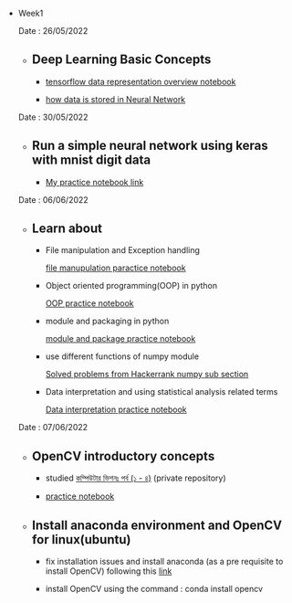 
* Week1 

    Date : 26/05/2022
    
    * ## Deep Learning Basic Concepts
        * [tensorflow data representation overview notebook](https://github.com/EKnsl/Weekely-updates-on-codes-and-study/blob/main/Deep_Learning_practice/Week1/Basic%20Neural%20Netowork/tensorflow_data_representation_overview.ipynb)
        
        * [how data is stored in Neural Network](https://rakibul-hassan.gitbook.io/deep-learning/start-page/tensor_numpy)
    
    Date : 30/05/2022
    
    * ## Run a simple neural network using keras with mnist digit data
    
        * [My practice notebook link](https://github.com/EKnsl/Weekely-updates-on-codes-and-study/blob/main/Deep_Learning_practice/Week1/Basic%20Neural%20Netowork/Simple%20Neural%20Network%20with%20mnist%20digit%20data.ipynb)

    
    Date : 06/06/2022
    
    * ## Learn about 

        * File manipulation and Exception handling

            [file manupulation paractice notebook](https://github.com/EKnsl/Weekely-updates-on-codes-and-study/blob/main/Deep_Learning_practice/Week1/Basic%20Python/python3_intro_part_4_file_io_and_exception_basic.ipynb)

        * Object oriented programming(OOP) in python

            [OOP practice notebook](https://github.com/EKnsl/Weekely-updates-on-codes-and-study/blob/main/Deep_Learning_practice/Week1/Basic%20Python/python3_intro_part_5_Object_Oriented_Programming.ipynb)

        * module and packaging in python

            [module and package practice notebook](https://github.com/EKnsl/Weekely-updates-on-codes-and-study/blob/main/Deep_Learning_practice/Week1/Basic%20Python/python3_intro_part_6_module_and_package.ipynb)
        
        * use different functions of numpy module

            [Solved problems from Hackerrank numpy sub section](https://github.com/EKnsl/Weekely-updates-on-codes-and-study/tree/main/Deep_Learning_practice/Week2/Hackerrank%20numpy%20solved%20problems)

        * Data interpretation and using statistical analysis related terms

            [Data interpretation practice notebook](https://github.com/EKnsl/Weekely-updates-on-codes-and-study/blob/main/Deep_Learning_practice/Week2/Data%20interpretation.ipynb)  
    
     Date : 07/06/2022
    
    * ## OpenCV introductory concepts
    
        * studied [কম্পিউটার ভিশনঃ পর্ব (১ - ৪)](https://github.com/NSLabTeam/Deep-Learning-Guide/tree/master/OpenCV-Intro) (private repository)

        
        * [practice notebook](https://github.com/EKnsl/Weekely-updates-on-codes-and-study/blob/main/Deep_Learning_practice/Week2/OpenCV/OpenCV_intro.ipynb)
    
    
    * ## Install anaconda environment and OpenCV for linux(ubuntu) 

        * fix installation issues and install anaconda (as a pre requisite to install OpenCV) following this 
         [link](https://linuxize.com/post/how-to-install-anaconda-on-ubuntu-20-04/)

        * install OpenCV using the command : conda install opencv   
